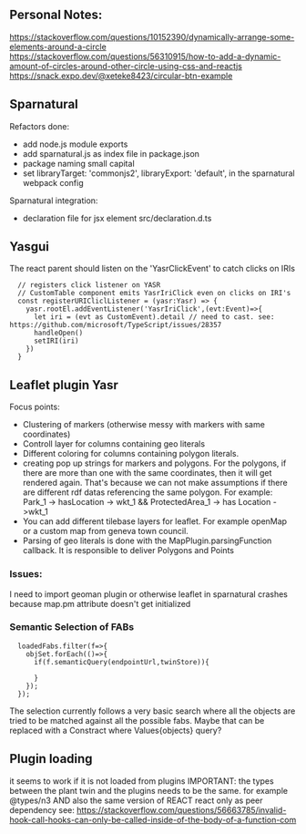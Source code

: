 ## Personal Notes:
https://stackoverflow.com/questions/10152390/dynamically-arrange-some-elements-around-a-circle
https://stackoverflow.com/questions/56310915/how-to-add-a-dynamic-amount-of-circles-around-other-circle-using-css-and-reactjs
https://snack.expo.dev/@xeteke8423/circular-btn-example


## Sparnatural
Refactors done:
- add node.js module exports
- add sparnatural.js as index file in package.json
- package naming small capital
- set libraryTarget: 'commonjs2',
	libraryExport: 'default',
    in the sparnatural webpack config

Sparnatural integration:
- declaration file for jsx element src/declaration.d.ts

## Yasgui
The react parent should listen on the 'YasrClickEvent' to catch clicks on IRIs
```
  // registers click listener on YASR 
  // CustomTable component emits YasrIriClick even on clicks on IRI's
  const registerURICliclListener = (yasr:Yasr) => {
    yasr.rootEl.addEventListener('YasrIriClick',(evt:Event)=>{
      let iri = (evt as CustomEvent).detail // need to cast. see: https://github.com/microsoft/TypeScript/issues/28357
      handleOpen()
      setIRI(iri)
    })
  }
```


## Leaflet plugin Yasr
Focus points:
- Clustering of markers (otherwise messy with markers with same coordinates)
- Controll layer for columns containing geo literals
- Different coloring for columns containing polygon literals.
- creating pop up strings for markers and polygons. For the polygons, if there are more than one with the same coordinates, then it will get rendered again.
  That's because we can not make assumptions if there are different rdf datas referencing the same polygon. For example:
     Park_1 -> hasLocation -> wkt_1 && ProtectedArea_1 -> has Location ->wkt_1
- You can add different tilebase layers for leaflet. For example openMap or a custom map from geneva town council.
- Parsing of geo literals is done with the MapPlugin.parsingFunction callback. It is responsible to deliver Polygons and Points
### Issues:
  I need to import geoman plugin or otherwise leaflet in sparnatural crashes because map.pm attribute doesn't get initialized

### Semantic Selection of FABs
```
  loadedFabs.filter(f=>{
    objSet.forEach(()=>{
      if(f.semanticQuery(endpointUrl,twinStore)){

      }
    });
  });
```
The selection currently follows a very basic search where all the objects are tried to be matched against all the possible fabs. Maybe that can be replaced with a Constract where Values{objects} query? 

## Plugin loading 
it seems to work if it is not loaded from plugins
IMPORTANT: the types between the plant twin and the plugins needs to be the same. for example @types/n3 AND also the same version of REACT
react only as peer dependency see: https://stackoverflow.com/questions/56663785/invalid-hook-call-hooks-can-only-be-called-inside-of-the-body-of-a-function-com
